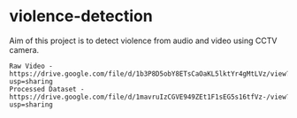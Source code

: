 # violence-detection
Aim of this project is to detect violence from audio and video using CCTV camera.

```
Raw Video - https://drive.google.com/file/d/1b3P8D5obY8ETsCaOaKL5lktYr4gMtLVz/view?usp=sharing
Processed Dataset - https://drive.google.com/file/d/1mavruIzCGVE949ZEt1F1sEG5s16tfVz-/view?usp=sharing
```
